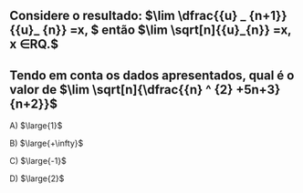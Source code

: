 ## Considere o resultado: $\lim \dfrac{{u} _ {n+1}}  {{u}_ {n}} =x, $ então $\lim \sqrt[n]{{u}_{n}} =x, x ∈RQ.$
## Tendo em conta os dados apresentados, qual é o valor de $\lim  \sqrt[n]{\dfrac{{n} ^ {2} +5n+3}  {n+2}}$
A) $\large{1}$

B) $\large{+\infty}$

C) $\large{-1}$

D) $\large{2}$